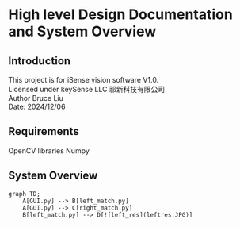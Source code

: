 ﻿# High level Design Documentation and System Overview 

## Introduction
This project is for iSense vision software V1.0. \
Licensed under keySense LLC 祁新科技有限公司 \
Author Bruce Liu\
Date: 2024/12/06
## Requirements
OpenCV libraries 
Numpy

## System Overview
```mermaid
graph TD;
    A[GUI.py] --> B[left_match.py]
    A[GUI.py] --> C[right_match.py]
    B[left_match.py] --> D[![left_res](leftres.JPG)]
```  